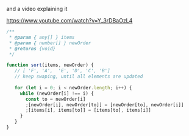and a video explaining it

https://www.youtube.com/watch?v=Y_3rDBaOzL4

```js
/**
 * @param { any[] } items
 * @param { number[] } newOrder
 * @returns {void}
 */

function sort(items, newOrder) {
   // [ 'F', 'A',  'E', 'D', 'C', 'B']
   // keep swaping, until all elements are updated
   
   for (let i = 0; i < newOrder.length; i++) {
     while (newOrder[i] !== i) {
       const to = newOrder[i]
       ;[newOrder[i], newOrder[to]] = [newOrder[to], newOrder[i]]
       ;[items[i], items[to]] = [items[to], items[i]]
     }
   }
}
```
